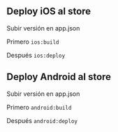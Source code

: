 
## Deploy iOS al store

Subir versión en app.json

Primero ``ios:build``

Después ``ios:deploy``


## Deploy Android al store

Subir versión en app.json

Primero ``android:build``

Después ``android:deploy``
